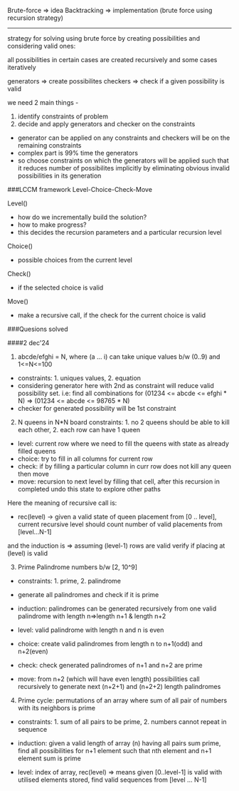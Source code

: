 Brute-force => idea
Backtracking => implementation (brute force using recursion strategy)

------------
strategy for solving using brute force by creating possibilities and considering valid ones:

all possibilities in certain cases are created recursively and some cases iteratively

generators => create possibilites
checkers => check if a given possibility is valid

we need 2 main things -
1. identify constraints of problem
2. decide and apply generators and checker on the constraints


- generator can be applied on any constraints and checkers will be on the remaining constraints
- complex part is 99% time the generators
- so choose constraints on which the generators will be applied such that it reduces number of possibilites implicitly by
  eliminating obvious invalid possibilities in its generation 


###LCCM framework
Level-Choice-Check-Move

Level()
- how do we incrementally build the solution?
- how to make progress?
- this decides the recursion parameters and a particular recursion level 

Choice()
- possible choices from the current level

Check()
- if the selected choice is valid

Move()
- make a recursive call, if the check for the current choice is valid  


###Quesions solved

####2 dec'24

1. abcde/efghi = N, where (a ... i) can take unique values b/w (0..9) and 1<=N<=100 
- constraints: 1. uniques values, 2. equation
- considering generator here with 2nd as constraint will reduce valid possibility set.
i.e: find all combinations for (01234 <= abcde <= efghi * N) => (01234 <= abcde <= 98765 * N)
- checker for generated possibility will be 1st constraint

2. N queens in N*N board
constraints: 1. no 2 queens should be able to kill each other, 2. each row can have 1 queen

- level: current row where we need to fill the queens with state as already filled queens
- choice: try to fill in all columns for current row
- check: if by filling a particular column in curr row does not kill any queen then move
- move: recursion to next level by filling that cell, after this recursion in completed undo this state to explore other paths 

Here the meaning of recursive call is:
- rec(level) -> given a valid state of queen placement from [0 .. level], current recursive level should count number of valid placements from [level...N-1]

and the induction is => assuming (level-1) rows are valid verify if placing at (level) is valid 


3. Prime Palindrome numbers b/w [2, 10^9]
- constraints: 1. prime, 2. palindrome

- generate all palindromes and check if it is prime
- induction: palindromes can be generated recursively from one valid palindrome with length n=>length n+1 & length n+2

- level: valid palindrome with length n and n is even
- choice: create valid palindromes from length n to n+1(odd) and n+2(even)
- check: check generated palindromes of n+1 and n+2 are prime 
- move: from n+2 (which will have even length) possibilities call recursively to generate next (n+2+1) and (n+2+2) length palindromes 


4. Prime cycle: permutations of an array where sum of all pair of numbers with its neighbors is prime
- constraints: 1. sum of all pairs to be prime, 2. numbers cannot repeat in sequence

- induction: given a valid length of array (n) having all pairs sum prime, find all possibilities for n+1 element such that nth element and n+1 element sum is prime 

- level: index of array, rec(level) => means given [0..level-1] is valid with utilised elements stored, find valid sequences from [level ... N-1]